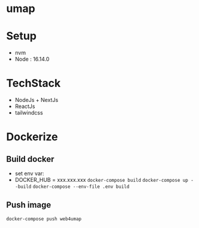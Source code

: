 # umap



# Setup
- nvm
- Node : 16.14.0

# TechStack
- NodeJs + NextJs 
- ReactJs
- tailwindcss

# Dockerize
## Build docker
- set env var:
- DOCKER_HUB = xxx.xxx.xxx
`docker-compose build`
`docker-compose up --build`
`docker-compose --env-file .env build `

## Push image
`docker-compose push web4umap`




